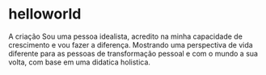 # helloworld
A criação
Sou uma pessoa idealista, acredito na minha capacidade de crescimento e vou fazer a diferença. Mostrando uma perspectiva de vida diferente para as pessoas de transformação pessoal e com o mundo a sua volta, com base em uma didatica holistica.
